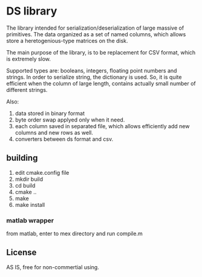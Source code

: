 # DS library

The library intended for serialization/deserialization of large massive of primitives.
The data organized as a set of named columns, which allows store a heretogenious-type matrices on the disk.

The main purpose of the library, is to be replacement for CSV format, which is extremely slow. 

Supported types are: booleans, integers, floating point numbers and strings. 
In order to serialize string, the dictionary is used. So, it is quite efficient when the column of large length, contains actually small number of different strings.

Also:
1. data stored in binary format
2. byte order swap applyed only when it need. 
3. each column saved in separated file, which allows efficiently add new columns and new rows as well.
4. converters between ds format and csv.

## building

 1. edit cmake.config file
 2. mkdir build
 3. cd build
 4. cmake .. 
 5. make 
 6. make install

### matlab wrapper
from matlab, enter to mex directory and run compile.m

## License
AS IS, free for non-commertial using.



